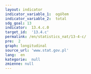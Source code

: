 ```yaml
---
layout: indicator
indicator_variable_1:  ogółem
indicator_variable_2:  total
sdg_goal: 13
indicator:  13.4.c.0
target_id:  '13.4.c'
permalink: /en/statistics_nat/13-4-c/
pre:  2
graph: longitudinal
source_url: 'www.stat.gov.pl'
lang:  en
kategorie:  null
zmienne: null
---
```

